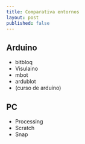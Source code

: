 ```yaml
---
title: Comparativa entornos
layout: post
published: false
---
```



## Arduino

* bitbloq
* Visulaino
* mbot
* ardublot
* (curso de arduino)

## PC

* Processing
* Scratch
* Snap
